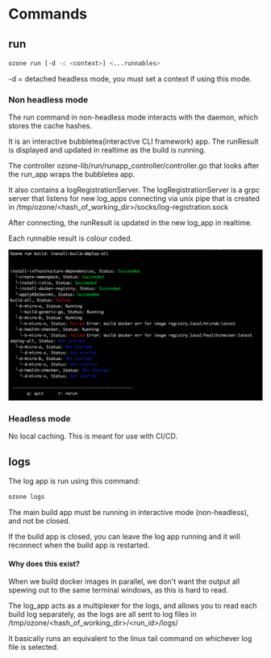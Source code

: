 # Commands

## run

```bash
ozone run [-d -c <context>] <...runnables>
```

-d = detached headless mode, you must set a context if using this mode.

### Non headless mode

The run command in non-headless mode interacts with the daemon, which stores the cache hashes.

It is an interactive bubbletea(interactive CLI framework) app. The runResult is displayed and updated in realtime as the 
build is running.

The controller ozone-lib/run/runapp_controller/controller.go that looks after the run_app wraps
the bubbletea app.

It also contains a logRegistrationServer. The logRegistrationServer is a grpc server that listens for new log_apps connecting
via unix pipe that is created in /tmp/ozone/<hash_of_working_dir>/socks/log-registration.sock

After connecting, the runResult is updated in the new log_app in realtime.

Each runnable result is colour coded.

![Run_app image](running.png "Run app")

### Headless mode

No local caching. This is meant for use with CI/CD.

## logs

The log app is run using this command:

```bash
ozone logs
```

The main build app must be running in interactive mode (non-headless), and not be closed.

If the build app is closed, you can leave the log app running and it will reconnect when the build app is restarted.

#### Why does this exist?

When we build docker images in parallel, we don't want the output all spewing out to the same terminal windows, as this 
is hard to read.

The log_app acts as a multiplexer for the logs, and allows you to read each build log separately, as the logs are all
sent to log files in /tmp/ozone/<hash_of_working_dir>/<run_id>/logs/

It basically runs an equivalent to the linux tail command on whichever log file is selected.

